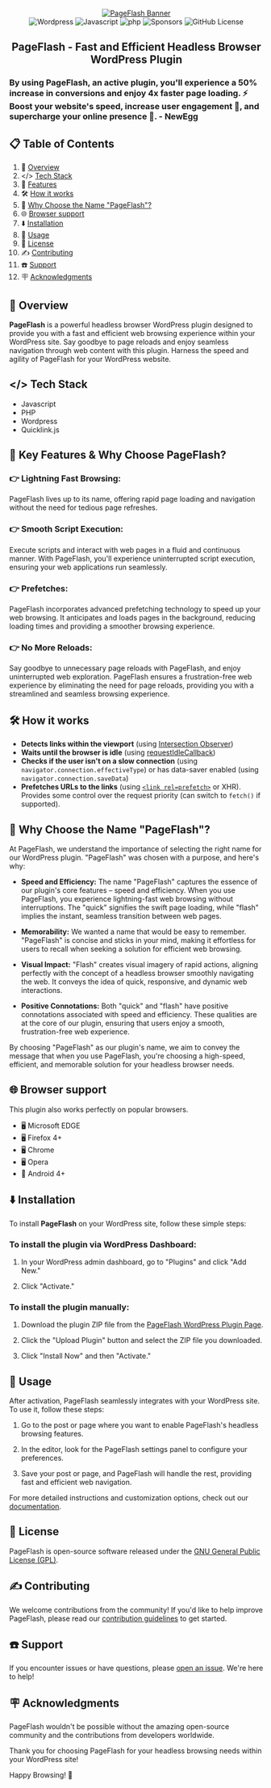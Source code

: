 <div align="center">
  <br />
    <a href="https://wordpress.org/plugins/pageflash/" target="_blank">
      <img src="https://github.com/theaminuli/pageflash/blob/development/assets/images/screenshot.png" alt="PageFlash Banner">
    </a>
  <br />

  <div>
    <img src="https://img.shields.io/badge/Wordpress-21759B?style=for-the-badge&logo=wordpress&logoColor=white" alt="Wordpress" />
    <img src="https://img.shields.io/badge/JavaScript-F7DF1E?style=for-the-badge&logo=javascript&logoColor=black" alt="Javascript" />
    <img src="https://img.shields.io/badge/PHP-777BB4?style=for-the-badge&logo=php&logoColor=white" alt="php" />
    <img src="https://img.shields.io/badge/sponsor-30363D?style=for-the-badge&logo=GitHub-Sponsors&logoColor=#white" alt="Sponsors" />
    <img alt="GitHub License" src="https://img.shields.io/github/license/theaminuli/pageflash?style=for-the-badge&logo=License-GPLv3-blue" alt="License-GPLv3">

  </div>

  <h2 align="center">PageFlash - Fast and Efficient Headless Browser WordPress Plugin</h2>

   <div align="left">
      <h3> By using PageFlash, an active plugin, you'll experience a 50% increase in conversions and enjoy 4x faster page loading. ⚡️ Boost your website's speed, increase user engagement 💬, and supercharge your online presence 🚀. - NewEgg </h3>
    </div>
</div>

## 📋 <a name="table">Table of Contents</a>

1. 🤖 [Overview](#overview)
2. </> [Tech Stack](#tech-stack)
3. 👀 [Features](#features)
3. 🛠️ [How it works](#works)
4. 🎯 [Why Choose the Name "PageFlash"?](#choose)
4.  🌐 [Browser support](#browser)
4.  ⬇️ [Installation](#installation)
4. 🤸 [Usage](#usage)
5. 📜 [License](#license)
6. ✍ [Contributing](#contributing)
7. ☎️ [Support](#support)
7. 🪧 [Acknowledgments](#acknowledgments)

## <a name="overview">🤖 Overview</a>

**PageFlash** is a powerful headless browser WordPress plugin designed to provide you with a fast and efficient web browsing experience within your WordPress site. Say goodbye to page reloads and enjoy seamless navigation through web content with this plugin. Harness the speed and agility of PageFlash for your WordPress website.

## <a name="tech-stack"> </> Tech Stack</a>

- Javascript
- PHP
- Wordpress
- Quicklink.js

## <a name="features"> 👀 Key Features & Why Choose PageFlash? </a> 

### 👉 Lightning Fast Browsing:
PageFlash lives up to its name, offering rapid page loading and navigation without the need for tedious page refreshes.

### 👉 Smooth Script Execution: 
Execute scripts and interact with web pages in a fluid and continuous manner. With PageFlash, you'll experience uninterrupted script execution, ensuring your web applications run seamlessly.
### 👉 Prefetches:
PageFlash incorporates advanced prefetching technology to speed up your web browsing. It anticipates and loads pages in the background, reducing loading times and providing a smoother browsing experience.

### 👉 No More Reloads:
Say goodbye to unnecessary page reloads with PageFlash, and enjoy uninterrupted web exploration. PageFlash ensures a frustration-free web experience by eliminating the need for page reloads, providing you with a streamlined and seamless browsing experience.

## <a name="works" > 🛠️ How it works </a>

* **Detects links within the viewport** (using [Intersection Observer](https://developer.mozilla.org/en-US/docs/Web/API/Intersection_Observer_API))
* **Waits until the browser is idle** (using [requestIdleCallback](https://developer.mozilla.org/en-US/docs/Web/API/Window/requestIdleCallback))
* **Checks if the user isn't on a slow connection** (using `navigator.connection.effectiveType`) or has data-saver enabled (using `navigator.connection.saveData`)
* **Prefetches URLs to the links** (using [`<link rel=prefetch>`](https://www.w3.org/TR/resource-hints/#prefetch) or XHR). Provides some control over the request priority (can switch to `fetch()` if supported).


## <a name="choose"> 🎯 Why Choose the Name "PageFlash"? </a>

At PageFlash, we understand the importance of selecting the right name for our WordPress plugin. "PageFlash" was chosen with a purpose, and here's why:

- **Speed and Efficiency:** The name "PageFlash" captures the essence of our plugin's core features – speed and efficiency. When you use PageFlash, you experience lightning-fast web browsing without interruptions. The "quick" signifies the swift page loading, while "flash" implies the instant, seamless transition between web pages.

- **Memorability:** We wanted a name that would be easy to remember. "PageFlash" is concise and sticks in your mind, making it effortless for users to recall when seeking a solution for efficient web browsing.

- **Visual Impact:** "Flash" creates visual imagery of rapid actions, aligning perfectly with the concept of a headless browser smoothly navigating the web. It conveys the idea of quick, responsive, and dynamic web interactions.

- **Positive Connotations:** Both "quick" and "flash" have positive connotations associated with speed and efficiency. These qualities are at the core of our plugin, ensuring that users enjoy a smooth, frustration-free web experience.

By choosing "PageFlash" as our plugin's name, we aim to convey the message that when you use PageFlash, you're choosing a high-speed, efficient, and memorable solution for your headless browser needs.

## <a name="browser"> 🌐 Browser support </a>

This plugin also works perfectly on popular browsers.

- 🖥 Microsoft EDGE
- 🖥 Firefox 4+
- 🖥 Chrome
- 🖥 Opera
- 📱 Android 4+

## <a name="installation"> ⬇️ Installation </a>

To install **PageFlash** on your WordPress site, follow these simple steps:

### To install the plugin via WordPress Dashboard:

1. In your WordPress admin dashboard, go to "Plugins" and click "Add New."

2. Click "Activate."

### To install the plugin manually:

1. Download the plugin ZIP file from the [PageFlash WordPress Plugin Page](https://wordpress.org/plugins/pageflash/).

2. Click the "Upload Plugin" button and select the ZIP file you downloaded.

3. Click "Install Now" and then "Activate."

## <a name="usage"> 🤸 Usage </a>

After activation, PageFlash seamlessly integrates with your WordPress site. To use it, follow these steps:

1. Go to the post or page where you want to enable PageFlash's headless browsing features.

2. In the editor, look for the PageFlash settings panel to configure your preferences.

3. Save your post or page, and PageFlash will handle the rest, providing fast and efficient web navigation.

For more detailed instructions and customization options, check out our [documentation](https://theaminul.com/pageflash/docs).

## <a name="license"> 📜 License </a>

PageFlash is open-source software released under the [GNU General Public License (GPL)](https://www.gnu.org/licenses/gpl-3.0.en.html).

## <a name="contributing"> ✍ Contributing </a>

We welcome contributions from the community! If you'd like to help improve PageFlash, please read our [contribution guidelines](CONTRIBUTING.md) to get started.

## <a name="support"> ☎️ Support </a>

If you encounter issues or have questions, please [open an issue](https://github.com/theaminuli/pageflash/issues). We're here to help!


## <a name="acknowledgments"> 🪧 Acknowledgments </a>

PageFlash wouldn't be possible without the amazing open-source community and the contributions from developers worldwide.

Thank you for choosing PageFlash for your headless browsing needs within your WordPress site!

Happy Browsing! 🚀
